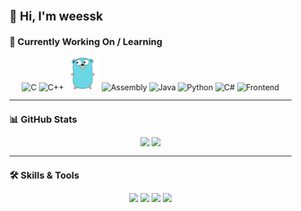 
## 👋 Hi, I'm weessk

### 🚀 Currently Working On / Learning
<p align="center">
  <img src="https://upload.wikimedia.org/wikipedia/commons/1/18/C_Programming_Language.svg" width="60" alt="C"/>
  <img src="https://upload.wikimedia.org/wikipedia/commons/1/18/ISO_C%2B%2B_Logo.svg" width="60" alt="C++"/>
  <img src="https://raw.githubusercontent.com/devicons/devicon/master/icons/go/go-original.svg" width="60" alt="Golang"/>
  <img src="https://www.google.com/url?sa=i&url=https%3A%2F%2Fwww.svgrepo.com%2Fsvg%2F373445%2Fassembly&psig=AOvVaw3IA9xZc2FBq_25KcSJeBFx&ust=1754850009844000&source=images&cd=vfe&opi=89978449&ved=0CBUQjRxqFwoTCIi2hPGr_o4DFQAAAAAdAAAAABAE" width="60" alt="Assembly"/>
  <img src="https://cdn.jsdelivr.net/gh/devicons/devicon/icons/java/java-original.svg" width="60" alt="Java"/>
  <img src="https://cdn.jsdelivr.net/gh/devicons/devicon/icons/python/python-original.svg" width="60" alt="Python"/>
  <img src="https://cdn.jsdelivr.net/gh/devicons/devicon/icons/csharp/csharp-original.svg" width="60" alt="C#"/>
  <img src="https://cdn.jsdelivr.net/gh/devicons/devicon/icons/html5/html5-original.svg" width="60" alt="Frontend"/>
</p>

---

### 📊 GitHub Stats
<p align="center">
  <img src="https://github-readme-stats.vercel.app/api?username=weessk&show_icons=true&theme=dark&hide_border=true" height="150"/>
  <img src="https://github-readme-stats.vercel.app/api/top-langs/?username=weessk&layout=compact&theme=dark&hide_border=true" height="150"/>
</p>

---

### 🛠 Skills & Tools
<p align="center">
  <img src="https://img.shields.io/badge/Low%20Level-C/ASM-critical?style=for-the-badge&logo=c&logoColor=white&color=blue"/>
  <img src="https://img.shields.io/badge/Backend-Java%20%7C%20Python%20%7C%20Go-orange?style=for-the-badge"/>
  <img src="https://img.shields.io/badge/Frontend-HTML%20%7C%20CSS-lightgrey?style=for-the-badge&logo=html5"/>
  <img src="https://img.shields.io/badge/Cybersecurity-Hacking%20%26%20Exploits-green?style=for-the-badge&logo=hackaday"/>
</p>
